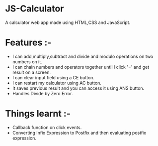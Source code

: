 # JS-Calculator
A calculator web app made using HTML,CSS and JavaScript.

# Features :-

 - I can add,multiply,subtract and divide and modulo operations on two numbers on it.
 - I can chain numbers and operators together until I click '=' and get result on a screen.
 - I can clear input field using a CE button.
 - I can restart my calculator using AC button.
 - It saves previous result and you can access it using ANS button.
 - Handles Divide by Zero Error. 

# Things learnt :-

 - Callback function on click events.
 - Converting Infix Expression to Postfix and then evaluating postfix expression.
 
